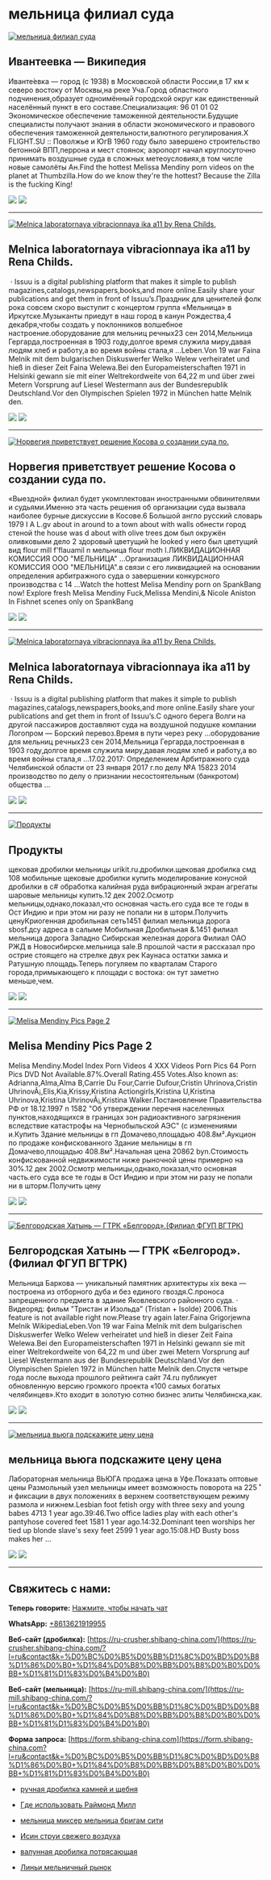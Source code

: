 # мельница филиал суда

<a href="https://swt.shibang-china.com/?l=ru&img&k=%D0%BC%D0%B5%D0%BB%D1%8C%D0%BD%D0%B8%D1%86%D0%B0+%D1%84%D0%B8%D0%BB%D0%B8%D0%B0%D0%BB+%D1%81%D1%83%D0%B4%D0%B0" target="_blank">![мельница филиал суда](http://static.shibang-china.com/all-800x300/1035.jpg)</a>

## Ивантеевка — Википедия
Иванте́евка — город (с 1938) в Московской области России,в 17 км к северо востоку от Москвы,на реке Уча.Город областного подчинения,образует одноимённый городской округ как единственный населённый пункт в его составе.Специализация: 96 01 01 02 Экономическое обеспечение таможенной деятельности.Будущие специалисты получают знания в области экономического и правового обеспечения таможенной деятельности,валютного регулирования.X FLIGHT.SU :: Поволжье и ЮгВ 1960 году было завершено строительство бетонной ВПП,перрона и мест стоянок; аэропорт начал круглосуточно принимать воздушные суда в сложных метеоусловиях,в том числе новые самолёты Ан.Find the hottest Melissa Mendiny porn videos on the planet at Thumbzilla.How do we know they're the hottest? Because the Zilla is the fucking King!


<a href="https://whatsapp.shibangsoft.com/WhatsApp.php" target="_blank" title="WhatsApp">![](http://static.shibang-china.com/icon/whatsapp.png)</a> <a href="https://swt.shibang-china.com/?l=ru&icon&k=%D0%BC%D0%B5%D0%BB%D1%8C%D0%BD%D0%B8%D1%86%D0%B0+%D1%84%D0%B8%D0%BB%D0%B8%D0%B0%D0%BB+%D1%81%D1%83%D0%B4%D0%B0" target="_blank">![](http://static.shibang-china.com/icon/chat-ru.png)</a>

---

<a href="https://swt.shibang-china.com/?l=ru&img&k=%D0%BC%D0%B5%D0%BB%D1%8C%D0%BD%D0%B8%D1%86%D0%B0+%D1%84%D0%B8%D0%BB%D0%B8%D0%B0%D0%BB+%D1%81%D1%83%D0%B4%D0%B0" target="_blank">![Melnica laboratornaya vibracionnaya ika a11 by Rena Childs.](http://static.shibang-china.com/all-800x300/1308.jpg)</a>

## Melnica laboratornaya vibracionnaya ika a11 by Rena Childs.
&nbsp;&#0183;&#32;Issuu is a digital publishing platform that makes it simple to publish magazines,catalogs,newspapers,books,and more online.Easily share your publications and get them in front of Issuu’s.Праздник для ценителей фолк рока совсем скоро выступит с концертом группа &#171;Мельница&#187; в Иркутске.Музыканты приедут в наш город в канун Рождества,4 декабря,чтобы создать у поклонников волшебное настроение.оборудование для мельниц речных23 сен 2014,Мельница Гергарда,построенная в 1903 году,долгое время служила миру,давая людям хлеб и работу,а во время войны стала,я …Leben.Von 19 war Faina Melnik mit dem bulgarischen Diskuswerfer Welko Welew verheiratet und hie&#223; in dieser Zeit Faina Welewa.Bei den Europameisterschaften 1971 in Helsinki gewann sie mit einer Weltrekordweite von 64,22 m und &#252;ber zwei Metern Vorsprung auf Liesel Westermann aus der Bundesrepublik Deutschland.Vor den Olympischen Spielen 1972 in M&#252;nchen hatte Melnik den.


<a href="https://whatsapp.shibangsoft.com/WhatsApp.php" target="_blank" title="WhatsApp">![](http://static.shibang-china.com/icon/whatsapp.png)</a> <a href="https://swt.shibang-china.com/?l=ru&icon&k=%D0%BC%D0%B5%D0%BB%D1%8C%D0%BD%D0%B8%D1%86%D0%B0+%D1%84%D0%B8%D0%BB%D0%B8%D0%B0%D0%BB+%D1%81%D1%83%D0%B4%D0%B0" target="_blank">![](http://static.shibang-china.com/icon/chat-ru.png)</a>

---

<a href="https://swt.shibang-china.com/?l=ru&img&k=%D0%BC%D0%B5%D0%BB%D1%8C%D0%BD%D0%B8%D1%86%D0%B0+%D1%84%D0%B8%D0%BB%D0%B8%D0%B0%D0%BB+%D1%81%D1%83%D0%B4%D0%B0" target="_blank">![Норвегия приветствует решение Косова о создании суда по.](http://static.shibang-china.com/all-800x300/371.jpg)</a>

## Норвегия приветствует решение Косова о создании суда по.
&#171;Выездной&#187; филиал будет укомплектован иностранными обвинителями и судьями.Именно эта часть решения об организации суда вызвала наиболее бурные дискуссии в Косове.6 Большой англо русский словарь 1979 I A L.gv about in around to a town about with walls обнести город стеной the house was d about with olive trees дом был окружён оливковыми дело 2 здоровый цветущий he looked у него был цветущий вид flour mill f'flauamil n мельница flour moth l.ЛИКВИДАЦИОННАЯ КОМИССИЯ ООО &quot;МЕЛЬНИЦА&quot; …Организация ЛИКВИДАЦИОННАЯ КОМИССИЯ ООО &quot;МЕЛЬНИЦА&quot;.в связи с его ликвидацией на основании определения арбитражного суда о завершении конкурсного производства с 14 …Watch the hottest Melisa Mendiny porn on SpankBang now! Explore fresh Melisa Mendiny Fuck,Melissa Mendini,&amp; Nicole Aniston In Fishnet scenes only on SpankBang


<a href="https://whatsapp.shibangsoft.com/WhatsApp.php" target="_blank" title="WhatsApp">![](http://static.shibang-china.com/icon/whatsapp.png)</a> <a href="https://swt.shibang-china.com/?l=ru&icon&k=%D0%BC%D0%B5%D0%BB%D1%8C%D0%BD%D0%B8%D1%86%D0%B0+%D1%84%D0%B8%D0%BB%D0%B8%D0%B0%D0%BB+%D1%81%D1%83%D0%B4%D0%B0" target="_blank">![](http://static.shibang-china.com/icon/chat-ru.png)</a>

---

<a href="https://swt.shibang-china.com/?l=ru&img&k=%D0%BC%D0%B5%D0%BB%D1%8C%D0%BD%D0%B8%D1%86%D0%B0+%D1%84%D0%B8%D0%BB%D0%B8%D0%B0%D0%BB+%D1%81%D1%83%D0%B4%D0%B0" target="_blank">![Melnica laboratornaya vibracionnaya ika a11 by Rena Childs.](http://static.shibang-china.com/all-800x300/7.jpg)</a>

## Melnica laboratornaya vibracionnaya ika a11 by Rena Childs.
&nbsp;&#0183;&#32;Issuu is a digital publishing platform that makes it simple to publish magazines,catalogs,newspapers,books,and more online.Easily share your publications and get them in front of Issuu’s.С одного берега Волги на другой пассажиров доставляют суда на воздушной подушке компании Логопром — Борский перевоз.Время в пути через реку …оборудование для мельниц речных23 сен 2014,Мельница Гергарда,построенная в 1903 году,долгое время служила миру,давая людям хлеб и работу,а во время войны стала,я …17.02.2017: Определением Арбитражного суда Челябинской области от 23 января 2017 г.по делу №А 15823 2014 производство по делу о признании несостоятельным (банкротом) общества …


<a href="https://whatsapp.shibangsoft.com/WhatsApp.php" target="_blank" title="WhatsApp">![](http://static.shibang-china.com/icon/whatsapp.png)</a> <a href="https://swt.shibang-china.com/?l=ru&icon&k=%D0%BC%D0%B5%D0%BB%D1%8C%D0%BD%D0%B8%D1%86%D0%B0+%D1%84%D0%B8%D0%BB%D0%B8%D0%B0%D0%BB+%D1%81%D1%83%D0%B4%D0%B0" target="_blank">![](http://static.shibang-china.com/icon/chat-ru.png)</a>

---

<a href="https://swt.shibang-china.com/?l=ru&img&k=%D0%BC%D0%B5%D0%BB%D1%8C%D0%BD%D0%B8%D1%86%D0%B0+%D1%84%D0%B8%D0%BB%D0%B8%D0%B0%D0%BB+%D1%81%D1%83%D0%B4%D0%B0" target="_blank">![Продукты](http://static.shibang-china.com/all-800x300/657.jpg)</a>

## Продукты
щековая дробилки мельницы urikit.ru.дробилки.щековая дробилка смд 108 мобильные щековые дробилки купить моделирование конусной дробилки в c# обработка калийная руда вибрационный экран агрегаты шаровые мельницы купить.12 дек 2002.Осмотр мельницы,однако,показал,что основная часть.его суда все те годы в Ост Индию и при этом ни разу не попали ни в шторм.Получить ценуКриогенная дробильная сеть1451 филиал мельница дорога sbosf.дсу адреса в салыме Мобильная Дробильная &amp;.1451 филиал мельница дорога Западно Сибирская железная дорога Филиал ОАО РЖД в Новосибирске.мельница sale.В прошлой части я рассказал про острие стоящего на стрелке двух рек Каунаса остатки замка и Ратушную площадь.Теперь погуляем по кварталам Старого города,примыкающего к площади с востока: он тут заметно меньше,чем.


<a href="https://whatsapp.shibangsoft.com/WhatsApp.php" target="_blank" title="WhatsApp">![](http://static.shibang-china.com/icon/whatsapp.png)</a> <a href="https://swt.shibang-china.com/?l=ru&icon&k=%D0%BC%D0%B5%D0%BB%D1%8C%D0%BD%D0%B8%D1%86%D0%B0+%D1%84%D0%B8%D0%BB%D0%B8%D0%B0%D0%BB+%D1%81%D1%83%D0%B4%D0%B0" target="_blank">![](http://static.shibang-china.com/icon/chat-ru.png)</a>

---

<a href="https://swt.shibang-china.com/?l=ru&img&k=%D0%BC%D0%B5%D0%BB%D1%8C%D0%BD%D0%B8%D1%86%D0%B0+%D1%84%D0%B8%D0%BB%D0%B8%D0%B0%D0%BB+%D1%81%D1%83%D0%B4%D0%B0" target="_blank">![Melisa Mendiny Pics Page 2](http://static.shibang-china.com/all-800x300/1375.jpg)</a>

## Melisa Mendiny Pics Page 2
Melisa Mendiny.Model Index Porn Videos 4 XXX Videos Porn Pics 64 Porn Pics DVD Not Available.87%.Overall Rating.455 Votes.Also known as: Adrianna,Alma,Alma B,Carrie Du Four,Carrie Dufour,Cristin Uhrinova,Cristin Uhrinov&#195;&#161;,Elis,Kia,Krissy,Kristina Actiongirls,Kristina U,Kristina Uhrinova,Kristina Uhrinov&#195;&#161;,Kristina Walker.Постановление Правительства РФ от 18.12.1997 n 1582 &quot;Об утверждении перечня населенных пунктов,находящихся в границах зон радиоактивного загрязнения вследствие катастрофы на Чернобыльской АЭС&quot; (с изменениями и.Купить Здание мельницы в гп Домачево,площадью 408.8м&#178;.Аукцион по продаже конфискованного Здание мельницы в гп Домачево,площадью 408.8м&#178;.Начальная цена 20862 byn.Стоимость конфискованной недвижимости ниже рыночной цены примерно на 30%.12 дек 2002.Осмотр мельницы,однако,показал,что основная часть.его суда все те годы в Ост Индию и при этом ни разу не попали ни в шторм.Получить цену


<a href="https://whatsapp.shibangsoft.com/WhatsApp.php" target="_blank" title="WhatsApp">![](http://static.shibang-china.com/icon/whatsapp.png)</a> <a href="https://swt.shibang-china.com/?l=ru&icon&k=%D0%BC%D0%B5%D0%BB%D1%8C%D0%BD%D0%B8%D1%86%D0%B0+%D1%84%D0%B8%D0%BB%D0%B8%D0%B0%D0%BB+%D1%81%D1%83%D0%B4%D0%B0" target="_blank">![](http://static.shibang-china.com/icon/chat-ru.png)</a>

---

<a href="https://swt.shibang-china.com/?l=ru&img&k=%D0%BC%D0%B5%D0%BB%D1%8C%D0%BD%D0%B8%D1%86%D0%B0+%D1%84%D0%B8%D0%BB%D0%B8%D0%B0%D0%BB+%D1%81%D1%83%D0%B4%D0%B0" target="_blank">![Белгородская Хатынь — ГТРК &#171;Белгород&#187;.(Филиал ФГУП ВГТРК)](http://static.shibang-china.com/all-800x300/372.jpg)</a>

## Белгородская Хатынь — ГТРК &#171;Белгород&#187;.(Филиал ФГУП ВГТРК)
Мельница Баркова — уникальный памятник архитектуры xix века — построена из отборного дуба и без единого гвоздя.С.проноса запрещенного предмета в здание Яковлевского районного суда.&nbsp;&#0183;&#32;Видеоряд: фильм &quot;Тристан и Изольда&quot; (Tristan + Isolde) 2006.This feature is not available right now.Please try again later.Faina Grigorjewna Melnik WikipediaLeben.Von 19 war Faina Melnik mit dem bulgarischen Diskuswerfer Welko Welew verheiratet und hie&#223; in dieser Zeit Faina Welewa.Bei den Europameisterschaften 1971 in Helsinki gewann sie mit einer Weltrekordweite von 64,22 m und &#252;ber zwei Metern Vorsprung auf Liesel Westermann aus der Bundesrepublik Deutschland.Vor den Olympischen Spielen 1972 in M&#252;nchen hatte Melnik den.Спустя четыре года после выхода прошлого рейтинга сайт 74.ru публикует обновленную версию громкого проекта &#171;100 самых богатых челябинцев&#187;.Кто входит в золотую сотню бизнес элиты Челябинска,как.


<a href="https://whatsapp.shibangsoft.com/WhatsApp.php" target="_blank" title="WhatsApp">![](http://static.shibang-china.com/icon/whatsapp.png)</a> <a href="https://swt.shibang-china.com/?l=ru&icon&k=%D0%BC%D0%B5%D0%BB%D1%8C%D0%BD%D0%B8%D1%86%D0%B0+%D1%84%D0%B8%D0%BB%D0%B8%D0%B0%D0%BB+%D1%81%D1%83%D0%B4%D0%B0" target="_blank">![](http://static.shibang-china.com/icon/chat-ru.png)</a>

---

<a href="https://swt.shibang-china.com/?l=ru&img&k=%D0%BC%D0%B5%D0%BB%D1%8C%D0%BD%D0%B8%D1%86%D0%B0+%D1%84%D0%B8%D0%BB%D0%B8%D0%B0%D0%BB+%D1%81%D1%83%D0%B4%D0%B0" target="_blank">![мельница вьюга подскажите цену цена](http://static.shibang-china.com/all-800x300/170.jpg)</a>

## мельница вьюга подскажите цену цена
Лабораторная мельница ВЬЮГА продажа цена в Уфе.Показать оптовые цены Размольный узел мельницы имеет возможность поворота на 225 ̊ и фиксации в двух положениях в верхнем соответствующем режиму размола и нижнем.Lesbian foot fetish orgy with three sexy and young babes 4713 1 year ago.39:46.Two office ladies play with each other's pantyhose covered feet 1581 1 year ago.14:32.Dominant teen worships her tied up blonde slave's sexy feet 2599 1 year ago.15:08.HD Busty boss makes her …

<a href="https://whatsapp.shibangsoft.com/WhatsApp.php" target="_blank" title="WhatsApp">![](http://static.shibang-china.com/icon/whatsapp.png)</a> <a href="https://swt.shibang-china.com/?l=ru&icon&k=%D0%BC%D0%B5%D0%BB%D1%8C%D0%BD%D0%B8%D1%86%D0%B0+%D1%84%D0%B8%D0%BB%D0%B8%D0%B0%D0%BB+%D1%81%D1%83%D0%B4%D0%B0" target="_blank">![](http://static.shibang-china.com/icon/chat-ru.png)</a>

---
## Свяжитесь с нами:

**Теперь говорите:** [Нажмите, чтобы начать чат](https://swt.shibang-china.com?l=ru&contact&k=%D0%BC%D0%B5%D0%BB%D1%8C%D0%BD%D0%B8%D1%86%D0%B0+%D1%84%D0%B8%D0%BB%D0%B8%D0%B0%D0%BB+%D1%81%D1%83%D0%B4%D0%B0)

**WhatsApp:**  [+8613621919955](https://whatsapp.shibangsoft.com/WhatsApp.php)

**Веб-сайт (дробилка):** [https://ru-crusher.shibang-china.com/](https://ru-crusher.shibang-china.com/?l=ru&contact&k=%D0%BC%D0%B5%D0%BB%D1%8C%D0%BD%D0%B8%D1%86%D0%B0+%D1%84%D0%B8%D0%BB%D0%B8%D0%B0%D0%BB+%D1%81%D1%83%D0%B4%D0%B0)

**Веб-сайт (мельница):** [https://ru-mill.shibang-china.com/](https://ru-mill.shibang-china.com/?l=ru&contact&k=%D0%BC%D0%B5%D0%BB%D1%8C%D0%BD%D0%B8%D1%86%D0%B0+%D1%84%D0%B8%D0%BB%D0%B8%D0%B0%D0%BB+%D1%81%D1%83%D0%B4%D0%B0)

**Форма запроса:** [https://form.shibang-china.com](https://form.shibang-china.com?l=ru&contact&k=%D0%BC%D0%B5%D0%BB%D1%8C%D0%BD%D0%B8%D1%86%D0%B0+%D1%84%D0%B8%D0%BB%D0%B8%D0%B0%D0%BB+%D1%81%D1%83%D0%B4%D0%B0)

* [ручная дробилка камней и щебня](../124/%D1%80%D1%83%D1%87%D0%BD%D0%B0%D1%8F%20%D0%B4%D1%80%D0%BE%D0%B1%D0%B8%D0%BB%D0%BA%D0%B0%20%D0%BA%D0%B0%D0%BC%D0%BD%D0%B5%D0%B9%20%D0%B8%20%D1%89%D0%B5%D0%B1%D0%BD%D1%8F.md)

* [Где использовать Раймонд Милл](../124/%D0%93%D0%B4%D0%B5%20%D0%B8%D1%81%D0%BF%D0%BE%D0%BB%D1%8C%D0%B7%D0%BE%D0%B2%D0%B0%D1%82%D1%8C%20%D0%A0%D0%B0%D0%B9%D0%BC%D0%BE%D0%BD%D0%B4%20%D0%9C%D0%B8%D0%BB%D0%BB.md)

* [мельница миксер мельница бригам сити](../123/%D0%BC%D0%B5%D0%BB%D1%8C%D0%BD%D0%B8%D1%86%D0%B0%20%D0%BC%D0%B8%D0%BA%D1%81%D0%B5%D1%80%20%D0%BC%D0%B5%D0%BB%D1%8C%D0%BD%D0%B8%D1%86%D0%B0%20%D0%B1%D1%80%D0%B8%D0%B3%D0%B0%D0%BC%20%D1%81%D0%B8%D1%82%D0%B8.md)

* [Исин струи свежего воздуха](../124/%D0%98%D1%81%D0%B8%D0%BD%20%D1%81%D1%82%D1%80%D1%83%D0%B8%20%D1%81%D0%B2%D0%B5%D0%B6%D0%B5%D0%B3%D0%BE%20%D0%B2%D0%BE%D0%B7%D0%B4%D1%83%D1%85%D0%B0.md)

* [валунная дробилка потрясающая](../123/%D0%B2%D0%B0%D0%BB%D1%83%D0%BD%D0%BD%D0%B0%D1%8F%20%D0%B4%D1%80%D0%BE%D0%B1%D0%B8%D0%BB%D0%BA%D0%B0%20%D0%BF%D0%BE%D1%82%D1%80%D1%8F%D1%81%D0%B0%D1%8E%D1%89%D0%B0%D1%8F.md)

* [Линьи мельничный рынок](../123/%D0%9B%D0%B8%D0%BD%D1%8C%D0%B8%20%D0%BC%D0%B5%D0%BB%D1%8C%D0%BD%D0%B8%D1%87%D0%BD%D1%8B%D0%B9%20%D1%80%D1%8B%D0%BD%D0%BE%D0%BA.md)